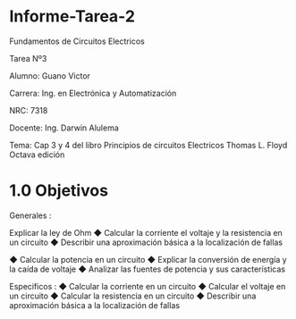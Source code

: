 # Informe-Tarea-2
Fundamentos de Circuitos Electricos

Tarea Nº3

Alumno: Guano Victor

Carrera: Ing. en Electrónica y Automatización

NRC: 7318

Docente: Ing. Darwin Alulema

Tema: Cap 3 y 4 del libro Principios de circuitos Electricos Thomas L. Floyd Octava edición
# 1.0 Objetivos 
Generales :

Explicar la ley de Ohm
◆ Calcular la corriente el voltaje y la resistencia  en un circuito
◆ Describir una aproximación básica a la localización de fallas

◆ Calcular la potencia  en un circuito
◆ Explicar la conversión de energía y la caída de
voltaje
◆ Analizar las fuentes de potencia y sus características
  
  Especificos :
◆ Calcular la corriente en un circuito
◆ Calcular el voltaje en un circuito
◆ Calcular la resistencia en un circuito
◆ Describir una aproximación básica a la localización de fallas
